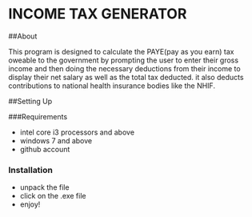 # INCOME TAX GENERATOR
##About

This program is designed to calculate the PAYE(pay as you earn) tax oweable to the government by prompting the user to enter their gross income and then doing the necessary deductions from their income to display their net salary as well as the total tax deducted. it also deducts contributions to national health insurance bodies like the NHIF.

##Setting Up

###Requirements
* intel core i3 processors and above
* windows 7 and above
* github account

### Installation

* unpack the file
* click on the .exe file
* enjoy!
